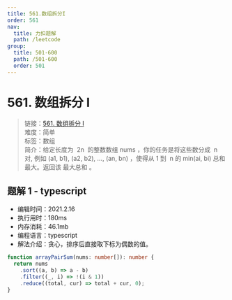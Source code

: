 ```yaml
---
title: 561.数组拆分I
order: 561
nav:
  title: 力扣题解
  path: /leetcode
group:
  title: 501-600
  path: /501-600
  order: 501
---
```


# 561. 数组拆分 I

> 链接：[561. 数组拆分 I](https://leetcode-cn.com/problems/array-partition-i/)  
> 难度：简单  
> 标签：数组  
> 简介：给定长度为  2n  的整数数组 nums ，你的任务是将这些数分成  n 对, 例如 (a1, b1), (a2, b2), ..., (an, bn) ，使得从 1 到  n 的 min(ai, bi) 总和最大。返回该 最大总和 。

## 题解 1 - typescript

- 编辑时间：2021.2.16
- 执行用时：180ms
- 内存消耗：46.1mb
- 编程语言：typescript
- 解法介绍：贪心，排序后直接取下标为偶数的值。

```typescript
function arrayPairSum(nums: number[]): number {
  return nums
    .sort((a, b) => a - b)
    .filter((_, i) => !(i & 1))
    .reduce((total, cur) => total + cur, 0);
}
```
